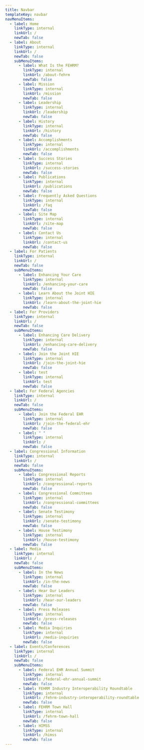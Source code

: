```yaml
---
title: Navbar
templateKey: navbar
navMenuItems:
  - label: Home
    linkType: internal
    linkUrl: /
    newTab: false
  - label: About
    linkType: internal
    linkUrl: /
    newTab: false
    subMenuItems:
      - label: What Is the FEHRM?
        linkType: internal
        linkUrl: /about-fehrm
        newTab: false
      - label: Mission
        linkType: internal
        linkUrl: /mission
        newTab: false
      - label: Leadership
        linkType: internal
        linkUrl: /leadership
        newTab: false
      - label: History
        linkType: internal
        linkUrl: /history
        newTab: false
      - label: Accomplishments
        linkType: internal
        linkUrl: /accomplishments
        newTab: false
      - label: Success Stories
        linkType: internal
        linkUrl: /success-stories
        newTab: false
      - label: Publications
        linkType: internal
        linkUrl: /publications
        newTab: false
      - label: Frequently Asked Questions
        linkType: internal
        linkUrl: /faq
        newTab: false
      - label: Site Map
        linkType: internal
        linkUrl: /site-map
        newTab: false
      - label: Contact Us
        linkType: internal
        linkUrl: /contact-us
        newTab: false
  - label: For Patients
    linkType: internal
    linkUrl: /
    newTab: false
    subMenuItems:
      - label: Enhancing Your Care
        linkType: internal
        linkUrl: /enhancing-your-care
        newTab: false
      - label: Learn About the Joint HIE
        linkType: internal
        linkUrl: /learn-about-the-joint-hie
        newTab: false
  - label: For Providers
    linkType: internal
    linkUrl: /
    newTab: false
    subMenuItems:
      - label: Enhancing Care Delivery
        linkType: internal
        linkUrl: /enhancing-care-delivery
        newTab: false
      - label: Join the Joint HIE
        linkType: internal
        linkUrl: /join-the-joint-hie
        newTab: false
      - label: test
        linkType: internal
        linkUrl: test
        newTab: false
  - label: For Federal Agencies
    linkType: internal
    linkUrl: /
    newTab: false
    subMenuItems:
      - label: Join the Federal EHR
        linkType: internal
        linkUrl: /join-the-federal-ehr
        newTab: false
      - label: " "
        linkType: internal
        linkUrl: /
        newTab: false
  - label: Congressional Information
    linkType: internal
    linkUrl: /
    newTab: false
    subMenuItems:
      - label: Congressional Reports
        linkType: internal
        linkUrl: /congressional-reports
        newTab: false
      - label: Congressional Committees
        linkType: internal
        linkUrl: /congressional-committees
        newTab: false
      - label: Senate Testimony
        linkType: internal
        linkUrl: /senate-testimony
        newTab: false
      - label: House Testimony
        linkType: internal
        linkUrl: /house-testimony
        newTab: false
  - label: Media
    linkType: internal
    linkUrl: /
    newTab: false
    subMenuItems:
      - label: In the News
        linkType: internal
        linkUrl: /in-the-news
        newTab: false
      - label: Hear Our Leaders
        linkType: internal
        linkUrl: /hear-our-leaders
        newTab: false
      - label: Press Releases
        linkType: internal
        linkUrl: /press-releases
        newTab: false
      - label: Media Inquiries
        linkType: internal
        linkUrl: /media-inquiries
        newTab: false
  - label: Events/Conferences
    linkType: internal
    linkUrl: /
    newTab: false
    subMenuItems:
      - label: Federal EHR Annual Summit
        linkType: internal
        linkUrl: /federal-ehr-annual-summit
        newTab: false
      - label: FEHRM Industry Interoperability Roundtable
        linkType: internal
        linkUrl: /fehrm-industry-interoperability-roundtable
        newTab: false
      - label: FEHRM Town Hall
        linkType: internal
        linkUrl: /fehrm-town-hall
        newTab: false
      - label: HIMSS
        linkType: internal
        linkUrl: /himss
        newTab: false
---
```

